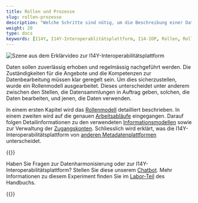 ```yaml
---
title: Rollen und Prozesse
slug: rollen-prozesse
description: "Welche Schritte sind nötig, um die Beschreibung einer Datensammlung zu veröffentlichen? Und wer sieht welche Metadaten? Dieses Kapitel gibt einen Überblick über die Rollen auf der I14Y-Interoperabilitätsplattform, die Arbeitsabläufe und das Informationsmodell."
weight: 20
type: docs
keywords: [I14Y, I14Y-Interoperablitätsplattform, I14-IOP, Rollen, Rollenmodell, Zugriffsrechte, Workflow, Prozesse, Datenmodell, Informationsmodell]
---
```


![Szene aus dem Erklärvideo zur I14Y-Interoperabilitätsplattform](/handbook/img/i14y-film_rollen.png)

Daten sollen zuverlässig erhoben und regelmässig nachgeführt werden. Die Zuständigkeiten für die Angebote und die Kompetenzen zur Datenbearbeitung müssen klar geregelt sein. Um dies sicherzustellen, wurde ein Rollenmodell ausgearbeitet. Dieses unterscheidet unter anderem zwischen den Stellen, die Datensammlungen in Auftrag geben, solchen, die Daten bearbeiten, und jenen, die Daten verwenden. 

In einem ersten Kapitel wird das [Rollenmodell](/handbook/de/2_rollen_prozesse/rollen) detailliert beschrieben. In einem zweiten wird auf die genauen [Arbeitsabläufe](/handbook/de/2_rollen_prozesse/arbeitsablauf) eingegangen. Darauf folgen Detailinformationen zu den verwendeten [Informationsmodellen](/handbook/de/2_rollen_prozesse/informationsmodell) sowie zur Verwaltung der [Zugangskonten](/handbook/de/2_rollen_prozesse/kontenverwaltung). Schliesslich wird erklärt, was die I14Y-Interoperabilitätsplattform von [anderen Metadatenplattformen](/handbook/de/2_rollen_prozesse/plattformen) unterscheidet.

{{<alert title="Der I14Y-Chatbot beantwortet Fragen in verschiedenen Sprachen" color="success">}}

Haben Sie Fragen zur Datenharmonisierung oder zur I14Y-Interoperabilitätsplattform? Stellen Sie diese unserem [Chatbot](https://www.i14y.admin.ch/de/labs/chatbot). Mehr Informationen zu diesem Experiment finden Sie im [Labor-Teil](/handbook/de/5_labs/) des Handbuchs. 

{{</alert>}}